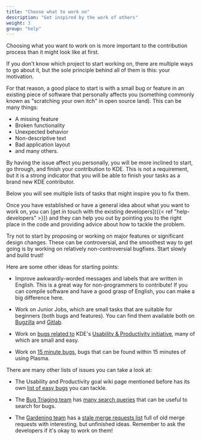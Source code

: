 ```yaml
---
title: "Choose what to work on"
description: "Get inspired by the work of others"
weight: 3
group: "help"
---
```


Choosing what you want to work on is more important to the contribution process than it might look like at first.

If you don't know which project to start working on, there are multiple ways to go about it, but the sole principle behind all of them is this: your motivation.

For that reason, a good place to start is with a small bug or feature in an existing piece of software that personally affects you (something commonly known as "scratching your own itch" in open source land). This can be many things:

* A missing feature
* Broken functionality
* Unexpected behavior
* Non-descriptive text
* Bad application layout
* and many others.

By having the issue affect you personally, you will be more inclined to start, go through, and finish your contribution to KDE. This is not a requirement, but it is a strong indicator that you will be able to finish your tasks as a brand new KDE contributor.

Below you will see multiple lists of tasks that might inspire you to fix them.

Once you have established or have a general idea about what you want to work on, you can [get in touch with the existing developers]({{< ref "help-developers" >}}) and they can help you out by pointing you to the right place in the code and providing advice about how to tackle the problem.

Try not to start by proposing or working on major features or significant design changes. These can be controversial, and the smoothest way to get going is by working on relatively non-controversial bugfixes. Start slowly and build trust!

Here are some other ideas for starting points:

* Improve awkwardly-worded messages and labels that are written in English. This is a great way for non-programmers to contribute! If you can compile software and have a good grasp of English, you can make a big difference here.

* Work on Junior Jobs, which are small tasks that are suitable for beginners (both bugs and features). You can find them available both on [Bugzilla](https://bugs.kde.org/buglist.cgi?bug_status=UNCONFIRMED&bug_status=CONFIRMED&bug_status=NEW&bug_status=ASSIGNED&bug_status=REOPENED&keywords=junior-jobs&list_id=1340815) and [Gitlab](https://invent.kde.org/dashboard/issues?sort=created_date&state=opened&label_name%5B%5D=Junior+Job).

* Work on [bugs related to](https://bugs.kde.org/buglist.cgi?bug_status=UNCONFIRMED&bug_status=CONFIRMED&bug_status=ASSIGNED&bug_status=REOPENED&keywords=usability&keywords_type=allwords&list_id=1493316&order=product%2Cchangeddate%20DESC%2Cbug_status%20DESC%2Cresolution%2Cpriority%2Cassigned_to%2Cbug_id&query_format=advanced) KDE's [Usability & Productivity initiative](https://community.kde.org/Goals/Usability_%26_Productivity), many of which are small and easy.

* Work on [15 minute bugs](https://bugs.kde.org/buglist.cgi?bug_severity=critical&bug_severity=grave&bug_severity=major&bug_severity=crash&bug_severity=normal&bug_severity=minor&bug_severity=task&bug_status=UNCONFIRMED&bug_status=CONFIRMED&bug_status=ASSIGNED&bug_status=REOPENED&known_name=VHI-priority%20Plasma%20bugs&list_id=2605943&priority=HI&product=Bluedevil&product=Breeze&product=Discover&product=drkonqi&product=frameworks-plasma&product=kactivitymanagerd&product=kde-gtk-config&product=kdeplasma-addons&product=khelpcenter&product=kinfocenter&product=klipper&product=kmenuedit&product=krunner&product=KScreen&product=kscreenlocker&product=ksmserver&product=ksysguard&product=KSystemLog&product=kwayland-integration&product=kwin&product=Plasma%20SDK&product=Plasma%20Vault&product=Plasma%20Workspace%20Wallpapers&product=plasma-disks&product=plasma-integration&product=plasma-nm&product=plasma-pa&product=plasma-simplemenu&product=plasma-systemmonitor&product=plasmashell&product=policykit-kde-agent-1&product=Powerdevil&product=print-manager&product=printer-applet&product=pulseaudio-qt&product=systemsettings&product=xdg-desktop-portal-kde&query_based_on=VHI-priority%20Plasma%20bugs&query_format=advanced), bugs that can be found within 15 minutes of using Plasma.

There are many other lists of issues you can take a look at:

* The Usability and Productivity goal wiki page mentioned before has its own [list of easy bugs](https://community.kde.org/Goals/Usability_%26_Productivity#How_you_can_help) you can tackle.

* The [Bug Triaging team](https://community.kde.org/Guidelines_and_HOWTOs/Bug_triaging) has [many search queries](https://community.kde.org/Guidelines_and_HOWTOs/Bug_triaging#Decide_what_to_work_on) that can be useful to search for bugs.

* The [Gardening team](https://community.kde.org/Gardening) has a [stale merge requests list](https://invent.kde.org/dashboard/merge_requests?draft=no&not%5Blabel_name%5D%5B%5D=Gardening%3A+Stale&scope=all&sort=updated_asc&state=opened) full of old merge requests with interesting, but unfinished ideas. Remember to ask the developers if it's okay to work on them!

